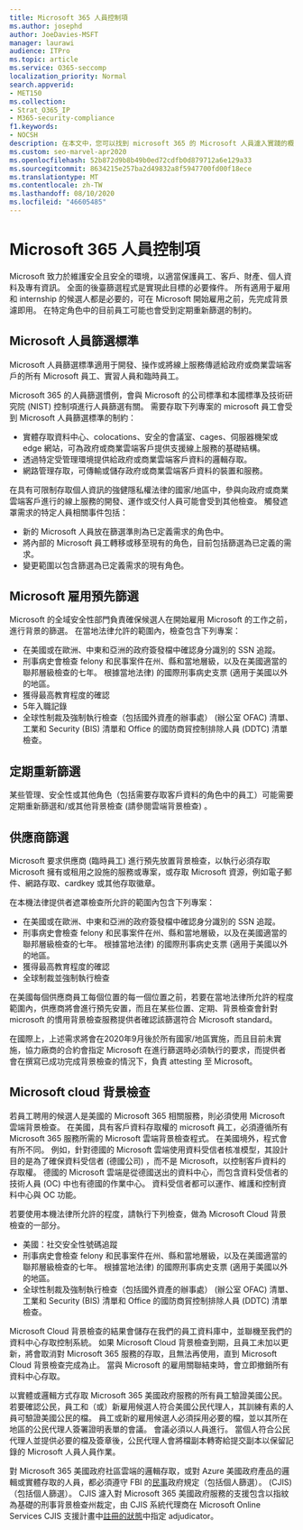 ```yaml
---
title: Microsoft 365 人員控制項
ms.author: josephd
author: JoeDavies-MSFT
manager: laurawi
audience: ITPro
ms.topic: article
ms.service: O365-seccomp
localization_priority: Normal
search.appverid:
- MET150
ms.collection:
- Strat_O365_IP
- M365-security-compliance
f1.keywords:
- NOCSH
description: 在本文中，您可以找到 microsoft 365 的 Microsoft 人員濾入實踐的概述。
ms.custom: seo-marvel-apr2020
ms.openlocfilehash: 52b872d9b8b49b0ed72cdfb0d879712a6e129a33
ms.sourcegitcommit: 8634215e257ba2d49832a8f5947700fd00f18ece
ms.translationtype: MT
ms.contentlocale: zh-TW
ms.lasthandoff: 08/10/2020
ms.locfileid: "46605485"
---
```

# <a name="microsoft-365-personnel-controls"></a>Microsoft 365 人員控制項

Microsoft 致力於維護安全且安全的環境，以適當保護員工、客戶、財產、個人資料及專有資訊。 全面的後臺篩選程式是實現此目標的必要條件。 所有適用于雇用和 internship 的候選人都是必要的，可在 Microsoft 開始雇用之前，先完成背景濾即用。 在特定角色中的目前員工可能也會受到定期重新篩選的制約。

## <a name="the-microsoft-personnel-screening-standard"></a>Microsoft 人員篩選標準

Microsoft 人員篩選標準適用于開發、操作或將線上服務傳遞給政府或商業雲端客戶的所有 Microsoft 員工、實習人員和臨時員工。

Microsoft 365 的人員篩選慣例，會與 Microsoft 的公司標準和本國標準及技術研究院 (NIST) 控制項進行人員篩選有關。 需要存取下列專案的 microsoft 員工會受到 Microsoft 人員篩選標準的制約：

- 實體存取資料中心、colocations、安全的會議室、cages、伺服器機架或 edge 網站，可為政府或商業雲端客戶提供支援線上服務的基礎結構。
- 透過特定受管理環境提供給政府或商業雲端客戶資料的邏輯存取。
- 網路管理存取，可傳輸或儲存政府或商業雲端客戶資料的裝置和服務。

在具有可限制存取個人資訊的強健隱私權法律的國家/地區中，參與向政府或商業雲端客戶進行的線上服務的開發、運作或交付人員可能會受到其他檢查。 觸發遮罩需求的特定人員相關事件包括：

- 新的 Microsoft 人員放在篩選準則為已定義需求的角色中。
- 將內部的 Microsoft 員工轉移或移至現有的角色，目前包括篩選為已定義的需求。
- 變更範圍以包含篩選為已定義需求的現有角色。

## <a name="microsoft-pre-employment-screening"></a>Microsoft 雇用預先篩選

Microsoft 的全域安全性部門負責確保候選人在開始雇用 Microsoft 的工作之前，進行背景的篩選。
在當地法律允許的範圍內，檢查包含下列專案：

- 在美國或在歐洲、中東和亞洲的政府簽發檔中確認身分識別的 SSN 追蹤。
- 刑事病史會檢查 felony 和民事案件在州、縣和當地層級，以及在美國適當的聯邦層級檢查的七年。 根據當地法律) 的國際刑事病史支票 (適用于美國以外的地區。
- 獲得最高教育程度的確認
- 5年入職記錄
- 全球性制裁及強制執行檢查（包括國外資產的辦事處） (辦公室 OFAC) 清單、工業和 Security (BIS) 清單和 Office 的國防商貿控制排除人員 (DDTC) 清單檢查。

## <a name="periodic-re-screening"></a>定期重新篩選

某些管理、安全性或其他角色（包括需要存取客戶資料的角色中的員工）可能需要定期重新篩選和/或其他背景檢查 (請參閱雲端背景檢查) 。

## <a name="supplier-screening"></a>供應商篩選

Microsoft 要求供應商 (臨時員工) 進行預先放置背景檢查，以執行必須存取 Microsoft 擁有或租用之設施的服務或專案，或存取 Microsoft 資源，例如電子郵件、網路存取、cardkey 或其他存取徽章。

在本機法律提供者遮罩檢查所允許的範圍內包含下列專案：

- 在美國或在歐洲、中東和亞洲的政府簽發檔中確認身分識別的 SSN 追蹤。
- 刑事病史會檢查 felony 和民事案件在州、縣和當地層級，以及在美國適當的聯邦層級檢查的七年。 根據當地法律) 的國際刑事病史支票 (適用于美國以外的地區。
- 獲得最高教育程度的確認
- 全球制裁並強制執行檢查

在美國每個供應商員工每個位置的每一個位置之前，若要在當地法律所允許的程度範圍內，供應商將會進行預先安置，而且在某些位置、定期、背景檢查會針對 microsoft 的慣用背景檢查服務提供者確認該篩選符合 Microsoft standard。 

在國際上，上述需求將會在2020年9月後於所有國家/地區實施，而且目前未實施，協力廠商的合約會指定 Microsoft 在進行篩選時必須執行的要求，而提供者會在撰寫已成功完成背景檢查的情況下，負責 attesting 至 Microsoft。

## <a name="microsoft-cloud-background-check"></a>Microsoft cloud 背景檢查

若員工聘用的候選人是美國的 Microsoft 365 相關服務，則必須使用 Microsoft 雲端背景檢查。 在美國，具有客戶資料存取權的 microsoft 員工，必須遵循所有 Microsoft 365 服務所需的 Microsoft 雲端背景檢查程式。 在美國境外，程式會有所不同。 例如，針對德國的 Microsoft 雲端使用資料受信者核准模型，其設計目的是為了確保資料受信者 (德國公司) ，而不是 Microsoft，以控制客戶資料的存取權。 德國的 Microsoft 雲端是從德國送出的資料中心，而包含資料受信者的技術人員 (OC) 中也有德國的作業中心。 資料受信者都可以運作、維護和控制資料中心與 OC 功能。

若要使用本機法律所允許的程度，請執行下列檢查，做為 Microsoft Cloud 背景檢查的一部分。

- 美國：社交安全性號碼追蹤
- 刑事病史會檢查 felony 和民事案件在州、縣和當地層級，以及在美國適當的聯邦層級檢查的七年。 根據當地法律) 的國際刑事病史支票 (適用于美國以外的地區。
- 全球性制裁及強制執行檢查（包括國外資產的辦事處） (辦公室 OFAC) 清單、工業和 Security (BIS) 清單和 Office 的國防商貿控制排除人員 (DDTC) 清單檢查。

Microsoft Cloud 背景檢查的結果會儲存在我們的員工資料庫中，並聯機至我們的資料中心存取控制系統。 如果 Microsoft Cloud 背景檢查到期，且員工未加以更新，將會取消對 Microsoft 365 服務的存取，且無法再使用，直到 Microsoft Cloud 背景檢查完成為止。 當與 Microsoft 的雇用關聯結束時，會立即撤銷所有資料中心存取。

以實體或邏輯方式存取 Microsoft 365 美國政府服務的所有員工驗證美國公民。 若要確認公民，員工和（或）新雇用候選人符合美國公民代理人，其訓練有素的人員可驗證美國公民的檔。 員工或新的雇用候選人必須採用必要的檔，並以其所在地區的公民代理人簽署證明表單的會議。 會議必須以人員進行。 當個人符合公民代理人並提供必要的檔及簽章後，公民代理人會將檔副本轉寄給提交副本以保留記錄的 Microsoft 人員人員作業。

對 Microsoft 365 美國政府社區雲端的邏輯存取，或對 Azure 美國政府產品的邏輯或實體存取的人員，都必須遵守 FBI 的[民事](https://www.fbi.gov/services/cjis)政府規定（包括個人篩選）。 (CJIS) （包括個人篩選）。 CJIS 濾入對 Microsoft 365 美國政府服務的支援包含以指紋為基礎的刑事背景檢查州裁定，由 CJIS 系統代理商在 Microsoft Online Services CJIS 支援計畫中[註冊的狀態](https://blogs.office.com/2013/10/23/california-and-microsoft-sign-cjis-security-policy-agreement/)中指定 adjudicator。
